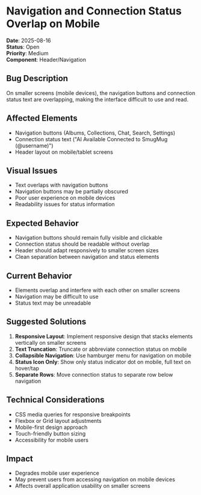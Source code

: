 # Navigation and Connection Status Overlap on Mobile

**Date**: 2025-08-16  
**Status**: Open  
**Priority**: Medium  
**Component**: Header/Navigation  

## Bug Description

On smaller screens (mobile devices), the navigation buttons and connection status text are overlapping, making the interface difficult to use and read.

## Affected Elements

- Navigation buttons (Albums, Collections, Chat, Search, Settings)
- Connection status text ("AI Available Connected to SmugMug (@username)")
- Header layout on mobile/tablet screens

## Visual Issues

- Text overlaps with navigation buttons
- Navigation buttons may be partially obscured
- Poor user experience on mobile devices
- Readability issues for status information

## Expected Behavior

- Navigation buttons should remain fully visible and clickable
- Connection status should be readable without overlap
- Header should adapt responsively to smaller screen sizes
- Clean separation between navigation and status elements

## Current Behavior

- Elements overlap and interfere with each other on smaller screens
- Navigation may be difficult to use
- Status text may be unreadable

## Suggested Solutions

1. **Responsive Layout**: Implement responsive design that stacks elements vertically on smaller screens
2. **Text Truncation**: Truncate or abbreviate connection status on mobile
3. **Collapsible Navigation**: Use hamburger menu for navigation on mobile
4. **Status Icon Only**: Show only status indicator dot on mobile, full text on hover/tap
5. **Separate Rows**: Move connection status to separate row below navigation

## Technical Considerations

- CSS media queries for responsive breakpoints
- Flexbox or Grid layout adjustments
- Mobile-first design approach
- Touch-friendly button sizing
- Accessibility for mobile users

## Impact

- Degrades mobile user experience
- May prevent users from accessing navigation on mobile devices
- Affects overall application usability on smaller screens